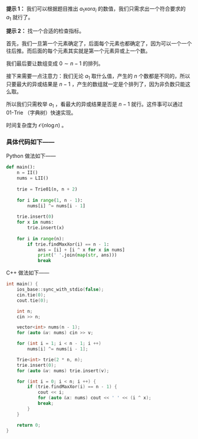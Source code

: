 **提示 1：** 我们可以根据题目推出 $a_1\mathrm{xor}a_i$ 的数值，我们只需求出一个符合要求的 $a_1$ 就行了。

**提示 2：** 找一个合适的检查指标。

首先，我们一旦第一个元素确定了，后面每个元素也都确定了，因为可以一个一个往后推。而后面的每个元素其实就是第一个元素异或上一个数。

我们最后要让数组变成 $0\sim n-1$ 的排列。

接下来需要一点注意力：我们无论 $a_1$ 取什么值，产生的 $n$ 个数都是不同的，所以只要最大的异或结果是 $n-1$ ，产生的数组就一定是个排列了，因为非负数只能这么取。

所以我们只需枚举 $a_1$ ，看最大的异或结果是否是 $n-1$ 就行。这件事可以通过 01-Trie （字典树）快速实现。

时间复杂度为 $\mathcal{O}(n\log n)$ 。

### 具体代码如下——

Python 做法如下——

```Python []
def main():
    n = II()
    nums = LII()
    
    trie = Trie01(n, n + 2)
    
    for i in range(1, n - 1):
        nums[i] ^= nums[i - 1]
    
    trie.insert(0)
    for x in nums:
        trie.insert(x)
    
    for i in range(n):
        if trie.findMaxXor(i) == n - 1:
            ans = [i] + [i ^ x for x in nums]
            print(' '.join(map(str, ans)))
            break
```

C++ 做法如下——

```cpp []
int main() {
    ios_base::sync_with_stdio(false);
    cin.tie(0);
    cout.tie(0);

    int n;
    cin >> n;

    vector<int> nums(n - 1);
    for (auto &v: nums) cin >> v;

    for (int i = 1; i < n - 1; i ++)
        nums[i] ^= nums[i - 1];

    Trie<int> trie(2 * n, n);
    trie.insert(0);
    for (auto &v: nums) trie.insert(v);

    for (int i = 0; i < n; i ++) {
        if (trie.findMaxXor(i) == n - 1) {
            cout << i;
            for (auto &x: nums) cout << ' ' << (i ^ x);
            break;
        }
    }

    return 0;
}
```
